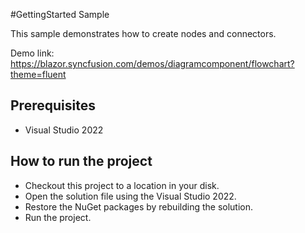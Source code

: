 #GettingStarted Sample

This sample demonstrates how to create nodes and connectors.


Demo link:
https://blazor.syncfusion.com/demos/diagramcomponent/flowchart?theme=fluent


## Prerequisites

* Visual Studio 2022

## How to run the project

* Checkout this project to a location in your disk.
* Open the solution file using the Visual Studio 2022.
* Restore the NuGet packages by rebuilding the solution.
* Run the project.
